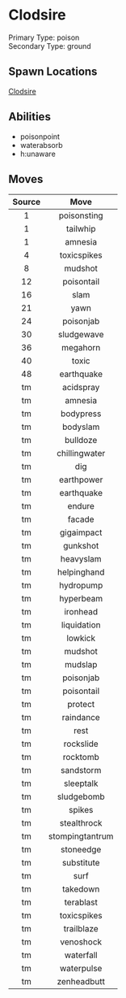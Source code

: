 # Clodsire  
Primary Type: poison  
Secondary Type: ground  
  
## Spawn Locations  
[Clodsire](/data/spawn_presets/clodsire.md)  
  
## Abilities  
  * poisonpoint
  * waterabsorb
  * h:unaware
  
  
## Moves  
  
| Source | Move |  
|:---:|:---:|  
| 1 | poisonsting |  
| 1 | tailwhip |  
| 1 | amnesia |  
| 4 | toxicspikes |  
| 8 | mudshot |  
| 12 | poisontail |  
| 16 | slam |  
| 21 | yawn |  
| 24 | poisonjab |  
| 30 | sludgewave |  
| 36 | megahorn |  
| 40 | toxic |  
| 48 | earthquake |  
| tm | acidspray |  
| tm | amnesia |  
| tm | bodypress |  
| tm | bodyslam |  
| tm | bulldoze |  
| tm | chillingwater |  
| tm | dig |  
| tm | earthpower |  
| tm | earthquake |  
| tm | endure |  
| tm | facade |  
| tm | gigaimpact |  
| tm | gunkshot |  
| tm | heavyslam |  
| tm | helpinghand |  
| tm | hydropump |  
| tm | hyperbeam |  
| tm | ironhead |  
| tm | liquidation |  
| tm | lowkick |  
| tm | mudshot |  
| tm | mudslap |  
| tm | poisonjab |  
| tm | poisontail |  
| tm | protect |  
| tm | raindance |  
| tm | rest |  
| tm | rockslide |  
| tm | rocktomb |  
| tm | sandstorm |  
| tm | sleeptalk |  
| tm | sludgebomb |  
| tm | spikes |  
| tm | stealthrock |  
| tm | stompingtantrum |  
| tm | stoneedge |  
| tm | substitute |  
| tm | surf |  
| tm | takedown |  
| tm | terablast |  
| tm | toxicspikes |  
| tm | trailblaze |  
| tm | venoshock |  
| tm | waterfall |  
| tm | waterpulse |  
| tm | zenheadbutt |  
  
